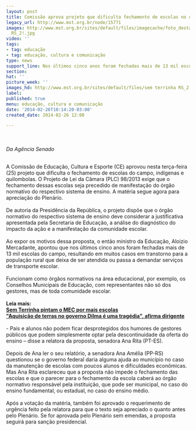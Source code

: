```yaml
---
layout: post
title: Comissão aprova projeto que dificulta fechamento de escolas no campo
legacy_url: http://www.mst.org.br/node/15771
images: http://www.mst.org.br/sites/default/files/imagecache/foto_destaque/sem terrinha
  RS_2!.jpg
video: ''
tags:
- tag: educação
- tag: educação, cultura e comunicação
type: news
support_line: Nos últimos cinco anos foram fechadas mais de 13 mil escolas do campo.
section: 
hat: ''
picture_week: ''
images_hd: http://www.mst.org.br/sites/default/files/sem terrinha RS_2!.jpg
label: 
published: true
menu: educação, cultura e comunicação
date: '2014-02-26T10:14:20-03:00'
created_date: 2014-02-26 12:00

---
```

<p><br><br><em>Da Agência Senado<br></em></p><p><br>A Comissão de Educação, Cultura e Esporte (CE) aprovou nesta terça-feira (25) projeto que dificulta o fechamento de escolas do campo, indígenas e quilombolas. O Projeto de Lei da Câmara (PLC) 98/2013 exige que o fechamento dessas escolas seja precedido de manifestação do órgão normativo do respectivo sistema de ensino. A matéria segue agora para apreciação do Plenário.<br><br>De autoria da Presidência da República, o projeto dispõe que o órgão normativo do respectivo sistema de ensino deve considerar a justificativa apresentada pela Secretaria de Educação, a análise do diagnóstico do impacto da ação e a manifestação da comunidade escolar.<br><br>Ao expor os motivos dessa proposta, o então ministro da Educação, Aloizio Mercadante, apontou que nos últimos cinco anos foram fechadas mais de 13 mil escolas do campo, resultando em muitos casos em transtorno para a população rural que deixa de ser atendida ou passa a demandar serviços de transporte escolar.<br><br>Funcionam como órgãos normativos na área educacional, por exemplo, os Conselhos Municipais de Educação, com representantes não só dos gestores, mas de toda comunidade escolar.<br><br><strong>Leia mais:<br></strong><a href="http://www.mst.org.br/node/15713"><strong>Sem Terrinha pintam o MEC por mais escolas <br></strong></a><a href="http://www.mst.org.br/node/15770"><strong>"Aquisição de terras no governo Dilma é uma tragédia", afirma dirigente </strong><br></a><br>- Pais e alunos não podem ficar desprotegidos dos humores de gestores públicos que podem simplesmente optar pela descontinuidade da oferta do ensino – disse a relatora da proposta, senadora Ana Rita (PT-ES).<br><br>Depois de Ana ler o seu relatório, a senadora Ana Amélia (PP-RS) questionou se o governo federal daria alguma ajuda ao município no caso da manutenção de escolas com poucos alunos e dificuldades econômicas. Mas Ana Rita esclareceu que a proposta não impede o fechamento das escolas e que o parecer para o fechamento da escola caberá ao órgão normativo responsável pela instituição, que pode ser municipal, no caso do ensino fundamental, ou estadual, no caso do ensino médio.<br><br>Após a votação da matéria, também foi aprovado o requerimento de urgência feito pela relatora para que o texto seja apreciado o quanto antes pelo Plenário. Se for aprovada pelo Plenário sem emendas, a proposta seguirá para sanção presidencial.<br>&nbsp;</p><p>&nbsp;</p>
